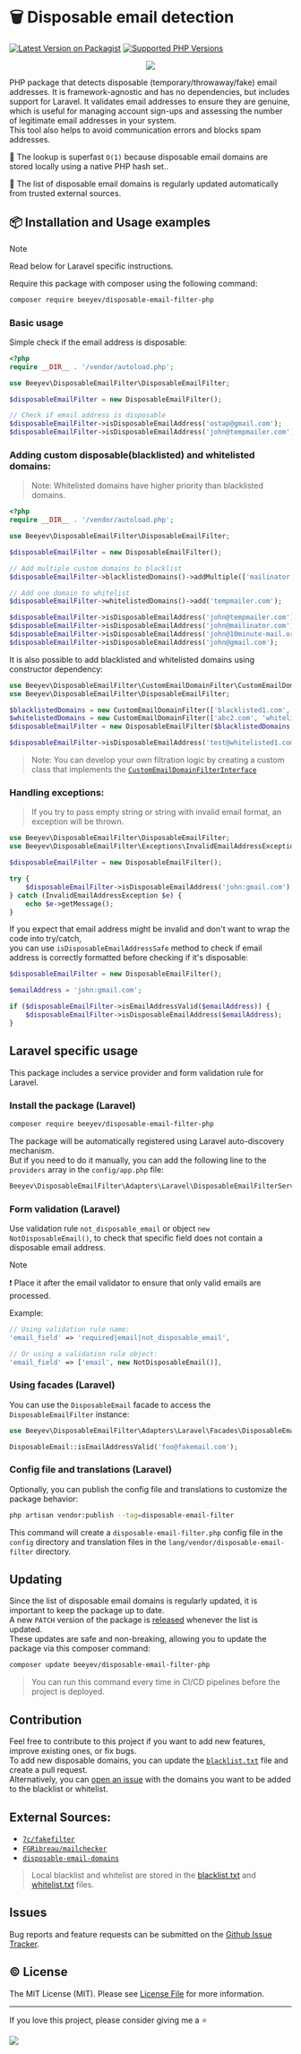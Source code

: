 # 🗑 Disposable email detection

[![Latest Version on Packagist](https://img.shields.io/packagist/v/beeyev/disposable-email-filter-php)](https://packagist.org/packages/beeyev/disposable-email-filter-php)
[![Supported PHP Versions](https://img.shields.io/packagist/dependency-v/beeyev/disposable-email-filter-php/php.svg)](https://packagist.org/packages/beeyev/disposable-email-filter-php)

<p align="center"><a href="https://github.com/beeyev/disposable-email-filter-php"><img src="https://cdn.jsdelivr.net/gh/beeyev/disposable-email-filter-php@static-files/Docs/Images/readme_header.png"></a></p>

PHP package that detects disposable (temporary/throwaway/fake) email addresses. It is framework-agnostic and has no dependencies, but includes support for Laravel.
It validates email addresses to ensure they are genuine, which is useful for managing account sign-ups and assessing the number of legitimate email addresses in your system.  
This tool also helps to avoid communication errors and blocks spam addresses.  

🚀 The lookup is superfast `O(1)` because disposable email domains are stored locally using a native PHP hash set..

🚡 The list of disposable email domains is regularly updated automatically from trusted external sources.

## 📦 Installation and Usage examples

> [!NOTE]
> Read below for Laravel specific instructions.

Require this package with composer using the following command:

```bash
composer require beeyev/disposable-email-filter-php
```

### Basic usage

Simple check if the email address is disposable:

```php
<?php
require __DIR__ . '/vendor/autoload.php';

use Beeyev\DisposableEmailFilter\DisposableEmailFilter;

$disposableEmailFilter = new DisposableEmailFilter();

// Check if email address is disposable
$disposableEmailFilter->isDisposableEmailAddress('ostap@gmail.com');     // false
$disposableEmailFilter->isDisposableEmailAddress('john@tempmailer.com'); // true
```

### Adding custom disposable(blacklisted) and whitelisted domains:

> Note: Whitelisted domains have higher priority than blacklisted domains.

```php
<?php
require __DIR__ . '/vendor/autoload.php';

use Beeyev\DisposableEmailFilter\DisposableEmailFilter;

$disposableEmailFilter = new DisposableEmailFilter();

// Add multiple custom domains to blacklist
$disposableEmailFilter->blacklistedDomains()->addMultiple(['mailinator.com', '10minute-mail.org']);

// Add one domain to whitelist
$disposableEmailFilter->whitelistedDomains()->add('tempmailer.com');

$disposableEmailFilter->isDisposableEmailAddress('john@tempmailer.com');    // false (because it's whitelisted now)
$disposableEmailFilter->isDisposableEmailAddress('john@mailinator.com');    // true
$disposableEmailFilter->isDisposableEmailAddress('john@10minute-mail.org'); // true
$disposableEmailFilter->isDisposableEmailAddress('john@gmail.com');         // false
```

It is also possible to add blacklisted and whitelisted domains using constructor dependency:

```php
use Beeyev\DisposableEmailFilter\CustomEmailDomainFilter\CustomEmailDomainFilter;
use Beeyev\DisposableEmailFilter\DisposableEmailFilter;

$blacklistedDomains = new CustomEmailDomainFilter(['blacklisted1.com', 'blacklisted2.com', 'blacklisted3.com']);
$whitelistedDomains = new CustomEmailDomainFilter(['abc2.com', 'whitelisted1.com']);
$disposableEmailFilter = new DisposableEmailFilter($blacklistedDomains, $whitelistedDomains);

$disposableEmailFilter->isDisposableEmailAddress('test@whitelisted1.com'); // false - whitelisted
```

> Note: You can develop your own filtration logic by creating a custom class that implements the [`CustomEmailDomainFilterInterface`](https://github.com/beeyev/disposable-email-filter-php/blob/master/src/CustomEmailDomainFilter/CustomEmailDomainFilterInterface.php)

### Handling exceptions:

> If you try to pass empty string or string with invalid email format, an exception will be thrown.

```php
use Beeyev\DisposableEmailFilter\DisposableEmailFilter;
use Beeyev\DisposableEmailFilter\Exceptions\InvalidEmailAddressException;

$disposableEmailFilter = new DisposableEmailFilter();

try {
    $disposableEmailFilter->isDisposableEmailAddress('john:gmail.com'); // Exception will be thrown because of invalid email format
} catch (InvalidEmailAddressException $e) {
    echo $e->getMessage();
}
```

If you expect that email address might be invalid and don't want to wrap the code into try/catch,  
you can use `isDisposableEmailAddressSafe` method to check if email address is correctly formatted before checking if it's disposable:

```php
$disposableEmailFilter = new DisposableEmailFilter();

$emailAddress = 'john:gmail.com';

if ($disposableEmailFilter->isEmailAddressValid($emailAddress)) {
    $disposableEmailFilter->isDisposableEmailAddress($emailAddress);
}
```

## Laravel specific usage

This package includes a service provider and form validation rule for Laravel.

### Install the package (Laravel)

```bash
composer require beeyev/disposable-email-filter-php
```

The package will be automatically registered using Laravel auto-discovery mechanism.  
But if you need to do it manually, you can add the following line to the `providers` array in the `config/app.php` file:

```php
Beeyev\DisposableEmailFilter\Adapters\Laravel\DisposableEmailFilterServiceProvider::class,
```

### Form validation (Laravel)

Use validation rule `not_disposable_email` or object `new NotDisposableEmail()`,
to check that specific field does not contain a disposable email address.

> [!NOTE]
> ❗ Place it after the email validator to ensure that only valid emails are processed.

Example:

```php
// Using validation rule name:
'email_field' => 'required|email|not_disposable_email',

// Or using a validation rule object:
'email_field' => ['email', new NotDisposableEmail()],
```

### Using facades (Laravel)

You can use the `DisposableEmail` facade to access the `DisposableEmailFilter` instance:

```php
use Beeyev\DisposableEmailFilter\Adapters\Laravel\Facades\DisposableEmail;

DisposableEmail::isEmailAddressValid('foo@fakemail.com');
```

### Config file and translations (Laravel)

Optionally, you can publish the config file and translations to customize the package behavior:

```bash
php artisan vendor:publish --tag=disposable-email-filter
```

This command will create a `disposable-email-filter.php` config file in the `config` directory
and translation files in the `lang/vendor/disposable-email-filter` directory.

## Updating

Since the list of disposable email domains is regularly updated, it is important to keep the package up to date.  
A new `PATCH` version of the package is [released](https://github.com/beeyev/disposable-email-filter-php/releases/) whenever the list is updated.  
These updates are safe and non-breaking, allowing you to update the package via this composer command:

```bash
composer update beeyev/disposable-email-filter-php
```

> You can run this command every time in CI/CD pipelines before the project is deployed.

## Contribution

Feel free to contribute to this project if you want to add new features, improve existing ones, or fix bugs.  
To add new disposable domains, you can update the [`blacklist.txt`](https://github.com/beeyev/disposable-email-filter-php/blob/master/blacklist.txt) file and create a pull request.  
Alternatively, you can [open an issue](https://github.com/beeyev/disposable-email-filter-php/issues) with the domains you want to be added to the blacklist or whitelist.

## External Sources:

- [`7c/fakefilter`](https://github.com/7c/fakefilter)
- [`FGRibreau/mailchecker`](https://github.com/FGRibreau/mailchecker)
- [`disposable-email-domains`](https://github.com/disposable-email-domains/disposable-email-domains)

> Local blacklist and whitelist are stored in the [blacklist.txt](https://github.com/beeyev/disposable-email-filter-php/blob/master/blacklist.txt) and [whitelist.txt](https://github.com/beeyev/disposable-email-filter-php/blob/master/whitelist.txt) files.

## Issues

Bug reports and feature requests can be submitted on the [Github Issue Tracker](https://github.com/beeyev/disposable-email-filter-php/issues).

## © License

The MIT License (MIT). Please see [License File](https://github.com/beeyev/disposable-email-filter-php/blob/master/LICENSE.md) for more information.

---

If you love this project, please consider giving me a ⭐

![](https://visitor-badge.laobi.icu/badge?page_id=beeyev.disposable-email-filter-php)
